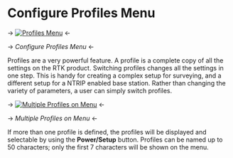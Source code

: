 # Configure Profiles Menu

-> [![Profiles Menu](https://cdn.sparkfun.com/assets/learn_tutorials/2/1/8/8/SparkFun_RTK_ExpressPlus_Profiles.jpg)](https://cdn.sparkfun.com/assets/learn_tutorials/2/1/8/8/SparkFun_RTK_ExpressPlus_Profiles.jpg) <-

-> *Configure Profiles Menu* <-

Profiles are a very powerful feature. A profile is a complete copy of all the settings on the RTK product. Switching profiles changes all the settings in one step. This is handy for creating a complex setup for surveying, and a different setup for a NTRIP enabled base station. Rather than changing the variety of parameters, a user can simply switch profiles.

-> [![Multiple Profiles on Menu](https://cdn.sparkfun.com/assets/learn_tutorials/2/1/8/8/SparkFun_RTK_Facet_Profile.jpg)](https://cdn.sparkfun.com/assets/learn_tutorials/2/1/8/8/SparkFun_RTK_Facet_Profile.jpg) <-

-> *Multiple Profiles on Menu* <-

If more than one profile is defined, the profiles will be displayed and selectable by using the **Power/Setup** button. Profiles can be named up to 50 characters; only the first 7 characters will be shown on the menu.
